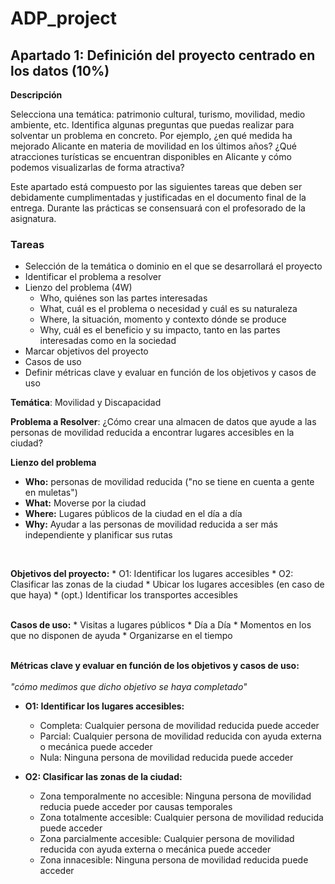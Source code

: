 # ADP_project

## Apartado 1: Definición del proyecto centrado en los datos (10%)

**Descripción**

Selecciona una temática: patrimonio cultural, turismo, movilidad, medio ambiente, etc. Identifica algunas preguntas que puedas realizar para solventar un problema en concreto. Por ejemplo, ¿en qué medida ha mejorado Alicante en materia de movilidad en los últimos años? ¿Qué atracciones turísticas se encuentran disponibles en Alicante y cómo podemos visualizarlas de forma atractiva? 

Este apartado está compuesto por las siguientes tareas que deben ser debidamente cumplimentadas y justificadas en el documento final de la entrega. Durante las prácticas se consensuará con el profesorado de la asignatura.

 

### Tareas

- Selección de la temática o dominio en el que se desarrollará el proyecto
- Identificar el problema a resolver 
- Lienzo del problema (4W)
    * Who, quiénes son las partes interesadas
    * What, cuál es el problema o necesidad y cuál es su naturaleza
    * Where, la situación, momento y contexto dónde se produce
    * Why, cuál es el beneficio y su impacto, tanto en las partes interesadas como en la sociedad
- Marcar objetivos del proyecto
- Casos de uso
- Definir métricas clave y evaluar en función de los objetivos y casos de uso



**Temática**: Movilidad y Discapacidad 

**Problema a Resolver**: ¿Cómo crear una almacen de datos que ayude a las personas de movilidad reducida a encontrar lugares accesibles en la ciudad? 

**Lienzo del problema**
* **Who:** personas de movilidad reducida ("no se tiene en cuenta a gente en muletas")
* **What:** Moverse por la ciudad
* **Where:** Lugares públicos de la ciudad en el día a día 
* **Why:** Ayudar a las personas de movilidad reducida a ser más independiente y planificar sus rutas 
<br>

**Objetivos del proyecto:**
    * O1: Identificar los lugares accesibles
    * O2: Clasificar las zonas de la ciudad 
    * Ubicar los lugares accesibles (en caso de que haya)
    * (opt.) Identificar los transportes accesibles <br><br>


**Casos de uso:**
    * Visitas a lugares públicos
    * Día a Día
    * Momentos en los que no disponen de ayuda
    * Organizarse en el tiempo <br><br>

**Métricas clave y evaluar en función de los objetivos y casos de uso:** <br><br>
    _"cómo medimos que dicho objetivo se haya completado"_ <br>

- **O1: Identificar los lugares accesibles:**
    * Completa: Cualquier persona de movilidad reducida puede acceder
    * Parcial: Cualquier persona de movilidad reducida con ayuda externa o mecánica puede acceder
    * Nula: Ninguna persona de movilidad reducida puede acceder 

- **O2: Clasificar las zonas de la ciudad:**
    * Zona temporalmente no accesible: Ninguna persona de movilidad reducia puede acceder por causas temporales
    * Zona totalmente accesible: Cualquier persona de movilidad reducida puede acceder
    * Zona parcialmente accesible: Cualquier persona de movilidad reducida con ayuda externa o mecánica puede acceder
    * Zona innacesible: Ninguna persona de movilidad reducida puede acceder 
